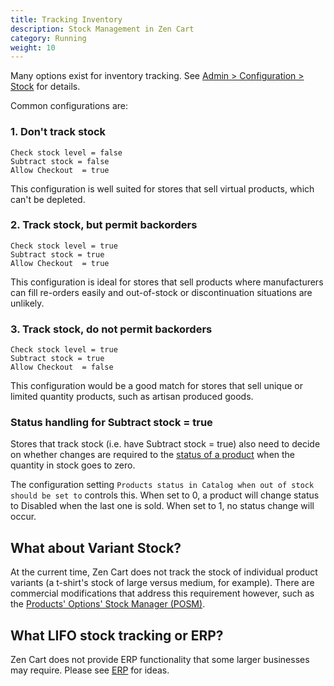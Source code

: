 ```yaml
---
title: Tracking Inventory 
description: Stock Management in Zen Cart 
category: Running
weight: 10
---
```


Many options exist for inventory tracking.  See 
[Admin > Configuration > Stock](/user/admin_pages/configuration/configuration_stock/) for details.

Common configurations are: 

### 1. Don't track stock

```
Check stock level = false 
Subtract stock = false 
Allow Checkout  = true 
```

This configuration is well suited for stores that sell virtual products, which can't be depleted. 

### 2. Track stock, but permit backorders 
```
Check stock level = true 
Subtract stock = true 
Allow Checkout  = true 
```

This configuration is ideal for stores that sell products where manufacturers can fill re-orders easily and out-of-stock or discontinuation situations are unlikely. 

### 3. Track stock, do not permit backorders 
```
Check stock level = true 
Subtract stock = true 
Allow Checkout  = false
```

This configuration would be a good match for stores that sell unique or limited quantity products, such as artisan produced goods. 

### Status handling for Subtract stock = true

Stores that track stock (i.e. have Subtract stock = true) also need to decide on whether changes are required to the [status of a product](/user/products/products_status/) when the quantity in stock goes to zero. 

The configuration setting `Products status in Catalog when out of stock should be set to` controls this.  When set to 0, a product will change status to Disabled when the last one is sold.  When set to 1, no status change will occur. 

## What about Variant Stock? 

At the current time, Zen Cart does not track the stock of individual product variants (a t-shirt's stock of large versus medium, for example).  There are commercial modifications that address this requirement however, such as 
the [Products' Options' Stock Manager (POSM)](https://vinosdefrutastropicales.com/product_extra_files/options_stock/readme.html). 

## What LIFO stock tracking or ERP? 

Zen Cart does not provide ERP functionality that some larger businesses may require.  Please see [ERP](/user/running/erp/) for ideas.

